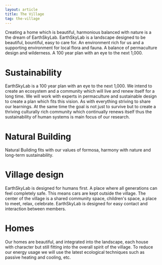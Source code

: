 ```yaml
---
layout: article
title: The Village
tag: the-village
---
```

Creating a home which is beautiful, harmonious balanced with nature is a the dream of EarthSkyLab. EarthSkyLab is a landscape designed to be beautiful, bountiful, easy to care for. An environment rich for us and a supporting environment for local flora and fauna. A balance of permaculture design and wilderness. A 100 year plan with an eye to the next 1,000.

# Sustainability
EarthSkyLab is a 100 year plan with an eye to the next 1,000. We intend to create an ecosystem and a community which will live and renew itself for a long time. We will work with experts in permaculture and sustainable design to create a plan which fits this vision. As with everything striving to share our learnings.
At the same time the goal is not just to survive but to create a thriving culturally rich community which continually renews itself thus the sustainability of human systems is main focus of our research.

# Natural Building
Natural Building fits with our values of formosa, harmony with nature and long-term sustainability.

# Village design
EarthSkyLab is designed for humans first. A place where all generations can feel completely safe. This means cars are kept outside the village. The center of the village is a shared community space, children's space, a place to meet, relax, celebrate. EarthSkyLab is designed for easy contact and interaction between members.

# Homes
Our homes are beautiful, and integrated into the landscape, each house with character but still fitting into the overall spirit of the village. To reduce our energy usage we will use the latest ecological techniques such as passive heating and cooling, etc.
